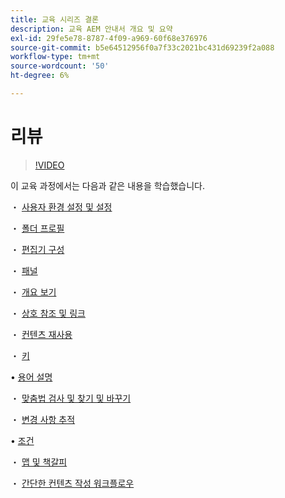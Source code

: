 ```yaml
---
title: 교육 시리즈 결론
description: 교육 AEM 안내서 개요 및 요약
exl-id: 29fe5e78-8787-4f09-a969-60f68e376976
source-git-commit: b5e64512956f0a7f33c2021bc431d69239f2a088
workflow-type: tm+mt
source-wordcount: '50'
ht-degree: 6%

---
```


# 리뷰

>[!VIDEO](https://video.tv.adobe.com/v/342771)

이 교육 과정에서는 다음과 같은 내용을 학습했습니다.

・ [사용자 환경 설정 및 설정](./user-settings-preferences-toolbars.md)

・ [폴더 프로필](folder-profiles.md)

・ [편집기 구성](editor-configuration.md)

・ [패널](panels.md)

・ [개요 보기](outline-view.md)

・ [상호 참조 및 링크](cross-references-and-links.md)

・ [컨텐츠 재사용](content-reuse.md)

・ [키](keys.md)

• [용어 설명](glossary.md)

・ [맞춤법 검사 및 찾기 및 바꾸기](spell-check.md)

・ [변경 사항 추적](track-changes.md)

• [조건](conditions.md)

・ [맵 및 책갈피](maps-and-bookmaps.md)

・ [간단한 컨텐츠 작성 워크플로우](simple-content-creation-workflows.md)
